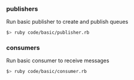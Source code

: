 ### publishers
Run basic publisher to create and publish queues

```sh
$> ruby code/basic/publisher.rb
```

### consumers
Run basic consumer to receive messages

```sh
$> ruby code/basic/consumer.rb
```
